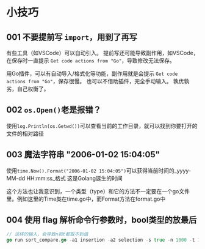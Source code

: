 # 小技巧

## 001 不要提前写 `import`，用到了再写
有些工具（如VSCode）可以自动引入。
提前写还可能导致副作用，如VSCode，在保存时一直提示 `Get code actions from "Go"`，导致修改无法保存。

用Go插件，可以有自动导入/格式化等功能，副作用就是会提示 `Get code actions from "Go"`，保存很慢。
也可以不借助插件，完全手动输入。
孰优孰劣，自己权衡了。

## 002 `os.Open()`老是报错？
使用`log.Println(os.Getwd())`可以查看当前的工作目录，就可以找到你要打开的文件的相对路径

## 003 魔法字符串 "2006-01-02 15:04:05"
使用`time.Now().Format("2006-01-02 15:04:05")`可以获得当前时间的_yyyy-MM-dd HH:mm:ss_格式
这是Golang诞生的时间

这个方法也让我意识到，一个类型（type）和它的方法不一定要在一个go文件里。例如这里的Time类在time.go中，而Format方法在format.go中

## 004 使用 flag 解析命令行参数时，bool类型的放最后
```Go
// 这样的输入，会导致n和t都取不到值
go run sort_compare.go -a1 insertion -a2 selection -s true -n 1000 -t 100
```